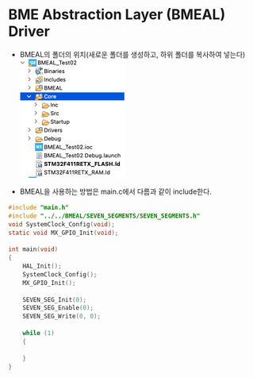 # BME Abstraction Layer (BMEAL) Driver

- BMEAL의 폴더의 위치(새로운 폴더를 생성하고, 하위 폴더를 복사하여 넣는다)   
![](BMEAL-Folder-Location.png)

- BMEAL을 사용하는 방법은 main.c에서 다름과 같이 include한다.
 
```c     
#include "main.h"
#include "../../BMEAL/SEVEN_SEGMENTS/SEVEN_SEGMENTS.h"
void SystemClock_Config(void);
static void MX_GPIO_Init(void);
 
int main(void)
{
    HAL_Init();
    SystemClock_Config();
    MX_GPIO_Init();
 
    SEVEN_SEG_Init(0);
    SEVEN_SEG_Enable(0);
    SEVEN_SEG_Write(0, 0);
 
    while (1)
    {
 
    }
}
```
